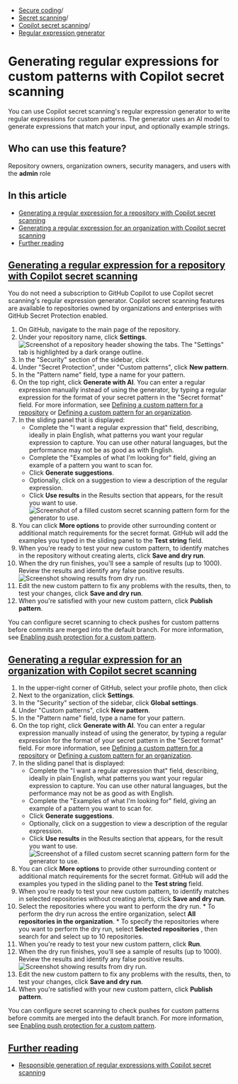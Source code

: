   * [Secure coding](https://docs.github.com/en/code-security "Secure coding")/
  * [Secret scanning](https://docs.github.com/en/code-security/secret-scanning "Secret scanning")/
  * [Copilot secret scanning](https://docs.github.com/en/code-security/secret-scanning/copilot-secret-scanning "Copilot secret scanning")/
  * [Regular expression generator](https://docs.github.com/en/code-security/secret-scanning/copilot-secret-scanning/generating-regular-expressions-for-custom-patterns-with-copilot-secret-scanning "Regular expression generator")


# Generating regular expressions for custom patterns with Copilot secret scanning
You can use Copilot secret scanning's regular expression generator to write regular expressions for custom patterns. The generator uses an AI model to generate expressions that match your input, and optionally example strings.
## Who can use this feature?
Repository owners, organization owners, security managers, and users with the **admin** role
## In this article
  * [Generating a regular expression for a repository with Copilot secret scanning](https://docs.github.com/en/code-security/secret-scanning/copilot-secret-scanning/generating-regular-expressions-for-custom-patterns-with-copilot-secret-scanning#generating-a-regular-expression-for-a-repository-with-copilot-secret-scanning)
  * [Generating a regular expression for an organization with Copilot secret scanning](https://docs.github.com/en/code-security/secret-scanning/copilot-secret-scanning/generating-regular-expressions-for-custom-patterns-with-copilot-secret-scanning#generating-a-regular-expression-for-an-organization-with-copilot-secret-scanning)
  * [Further reading](https://docs.github.com/en/code-security/secret-scanning/copilot-secret-scanning/generating-regular-expressions-for-custom-patterns-with-copilot-secret-scanning#further-reading)


## [Generating a regular expression for a repository with Copilot secret scanning](https://docs.github.com/en/code-security/secret-scanning/copilot-secret-scanning/generating-regular-expressions-for-custom-patterns-with-copilot-secret-scanning#generating-a-regular-expression-for-a-repository-with-copilot-secret-scanning)
You do not need a subscription to GitHub Copilot to use Copilot secret scanning's regular expression generator. Copilot secret scanning features are available to repositories owned by organizations and enterprises with GitHub Secret Protection enabled.
  1. On GitHub, navigate to the main page of the repository.
  2. Under your repository name, click **Settings**.
![Screenshot of a repository header showing the tabs. The "Settings" tab is highlighted by a dark orange outline.](https://docs.github.com/assets/cb-28260/images/help/repository/repo-actions-settings.png)
  3. In the "Security" section of the sidebar, click 
  4. Under "Secret Protection", under "Custom patterns", click **New pattern**.
  5. In the "Pattern name" field, type a name for your pattern.
  6. On the top right, click **Generate with AI**.
You can enter a regular expression manually instead of using the generator, by typing a regular expression for the format of your secret pattern in the "Secret format" field. For more information, see [Defining a custom pattern for a repository](https://docs.github.com/en/code-security/secret-scanning/using-advanced-secret-scanning-and-push-protection-features/custom-patterns/defining-custom-patterns-for-secret-scanning#defining-a-custom-pattern-for-a-repository) or [Defining a custom pattern for an organization](https://docs.github.com/en/code-security/secret-scanning/using-advanced-secret-scanning-and-push-protection-features/custom-patterns/defining-custom-patterns-for-secret-scanning#defining-a-custom-pattern-for-an-organization).
  7. In the sliding panel that is displayed:
     * Complete the "I want a regular expression that" field, describing, ideally in plain English, what patterns you want your regular expression to capture. You can use other natural languages, but the performance may not be as good as with English.
     * Complete the "Examples of what I'm looking for" field, giving an example of a pattern you want to scan for.
     * Click **Generate suggestions**.
     * Optionally, click on a suggestion to view a description of the regular expression.
     * Click **Use results** in the Results section that appears, for the result you want to use.
![Screenshot of a filled custom secret scanning pattern form for the generator to use.](https://docs.github.com/assets/cb-81182/images/help/repository/secret-scanning-use-regular-expression-generator.png)
  8. You can click **More options** to provide other surrounding content or additional match requirements for the secret format. GitHub will add the examples you typed in the sliding panel to the **Test string** field.
  9. When you're ready to test your new custom pattern, to identify matches in the repository without creating alerts, click **Save and dry run**.
  10. When the dry run finishes, you'll see a sample of results (up to 1000). Review the results and identify any false positive results. 
![Screenshot showing results from dry run.](https://docs.github.com/assets/cb-29264/images/help/repository/secret-scanning-publish-pattern.png)
  11. Edit the new custom pattern to fix any problems with the results, then, to test your changes, click **Save and dry run**.
  12. When you're satisfied with your new custom pattern, click **Publish pattern**.


You can configure secret scanning to check pushes for custom patterns before commits are merged into the default branch. For more information, see [Enabling push protection for a custom pattern](https://docs.github.com/en/code-security/secret-scanning/using-advanced-secret-scanning-and-push-protection-features/custom-patterns/managing-custom-patterns#enabling-push-protection-for-a-custom-pattern).
## [Generating a regular expression for an organization with Copilot secret scanning](https://docs.github.com/en/code-security/secret-scanning/copilot-secret-scanning/generating-regular-expressions-for-custom-patterns-with-copilot-secret-scanning#generating-a-regular-expression-for-an-organization-with-copilot-secret-scanning)
  1. In the upper-right corner of GitHub, select your profile photo, then click 
  2. Next to the organization, click **Settings**.
  3. In the "Security" section of the sidebar, click **Global settings**.
  4. Under "Custom patterns", click **New pattern**.
  5. In the "Pattern name" field, type a name for your pattern.
  6. On the top right, click **Generate with AI**.
You can enter a regular expression manually instead of using the generator, by typing a regular expression for the format of your secret pattern in the "Secret format" field. For more information, see [Defining a custom pattern for a repository](https://docs.github.com/en/code-security/secret-scanning/using-advanced-secret-scanning-and-push-protection-features/custom-patterns/defining-custom-patterns-for-secret-scanning#defining-a-custom-pattern-for-a-repository) or [Defining a custom pattern for an organization](https://docs.github.com/en/code-security/secret-scanning/using-advanced-secret-scanning-and-push-protection-features/custom-patterns/defining-custom-patterns-for-secret-scanning#defining-a-custom-pattern-for-an-organization).
  7. In the sliding panel that is displayed:
     * Complete the "I want a regular expression that" field, describing, ideally in plain English, what patterns you want your regular expression to capture. You can use other natural languages, but the performance may not be as good as with English.
     * Complete the "Examples of what I'm looking for" field, giving an example of a pattern you want to scan for.
     * Click **Generate suggestions**.
     * Optionally, click on a suggestion to view a description of the regular expression.
     * Click **Use results** in the Results section that appears, for the result you want to use.
![Screenshot of a filled custom secret scanning pattern form for the generator to use.](https://docs.github.com/assets/cb-81182/images/help/repository/secret-scanning-use-regular-expression-generator.png)
  8. You can click **More options** to provide other surrounding content or additional match requirements for the secret format. GitHub will add the examples you typed in the sliding panel to the **Test string** field.
  9. When you're ready to test your new custom pattern, to identify matches in selected repositories without creating alerts, click **Save and dry run**.
  10. Select the repositories where you want to perform the dry run.
     * To perform the dry run across the entire organization, select **All repositories in the organization**.
     * To specify the repositories where you want to perform the dry run, select **Selected repositories** , then search for and select up to 10 repositories.
  11. When you're ready to test your new custom pattern, click **Run**.
  12. When the dry run finishes, you'll see a sample of results (up to 1000). Review the results and identify any false positive results. 
![Screenshot showing results from dry run.](https://docs.github.com/assets/cb-29264/images/help/repository/secret-scanning-publish-pattern.png)
  13. Edit the new custom pattern to fix any problems with the results, then, to test your changes, click **Save and dry run**.
  14. When you're satisfied with your new custom pattern, click **Publish pattern**.


You can configure secret scanning to check pushes for custom patterns before commits are merged into the default branch. For more information, see [Enabling push protection for a custom pattern](https://docs.github.com/en/code-security/secret-scanning/using-advanced-secret-scanning-and-push-protection-features/custom-patterns/managing-custom-patterns#enabling-push-protection-for-a-custom-pattern).
## [Further reading](https://docs.github.com/en/code-security/secret-scanning/copilot-secret-scanning/generating-regular-expressions-for-custom-patterns-with-copilot-secret-scanning#further-reading)
  * [Responsible generation of regular expressions with Copilot secret scanning](https://docs.github.com/en/code-security/secret-scanning/copilot-secret-scanning/responsible-ai-regex-generator)


